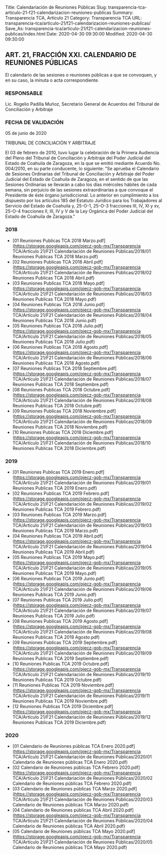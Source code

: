 Title: Calendariación de Reuniones Públicas
Slug: transparencia-tca-articulo-21-f21-calendarizacion-reuniones-publicas
Summary: Transparencia TCA, Artículo 21
Category: Transparencia TCA
URL: transparencia-tca/articulo-21/f21-calendarizacion-reuniones-publicas/
Save_As: transparencia-tca/articulo-21/f21-calendarizacion-reuniones-publicas/index.html
Date: 2020-04-30 09:30:00
Modified: 2020-04-30 09:30:00


## ART. 21, FRACCIÓN XXI. CALENDARIO DE REUNIONES PÚBLICAS

El calendario de las sesiones o reuniones públicas a que se convoquen, y en su caso, la minuta o acta correspondiente.

### RESPONSABLE

Lic. Rogelio Padilla Muñoz, Secretario General de Acuerdos del Tribunal de Conciliación y Arbitraje

### FECHA DE VALIDACIÓN

05 de junio de 2020

TRIBUNAL DE CONCILIACIÓN Y ARBITRAJE

El 03 de febrero de 2010, tuvo lugar la celebración de la Primera Audiencia del Pleno del Tribunal de Conciliación y Arbitraje del Poder Judicial del Estado de Coahuila de Zaragoza, en la que se emitió mediante Acuerdo No. 004/2010, en su parte conducente, lo siguiente: "Se aprueba el Calendario de Sesiones Ordinarias del Tribunal de Conciliación y Arbitraje del Poder Judicial del Estado de Coahuila de Zaragoza, en el sentido de que las Sesiones Ordinarias se llevarán a cabo los días miércoles hábiles de cada semana, sin perjuicio de las sesiones extraordinarias a que convoque el Presidente de éste órgano jurisdiccional. Lo anterior en cumplimiento a los dispuesto por los artículos 185 del Estatuto Jurídico para los Trabajadores al Servicio del Estado de Coahuila y, 25-O-1, 25-O-3 fracciones III, IV, XI y xv, 25-O-4 fracciones II, III, IV y V de la Ley Orgánica del Poder Judicial del Estado de Coahuila de Zaragoza."


### 2018


* [01 Reuniones Publicas TCA 2018 Marzo.pdf](https://storage.googleapis.com/pjecz-gob-mx/Transparencia TCA/Artículo 21/F21 Calendariación de Reuniones Públicas/2018/01 Reuniones Publicas TCA 2018 Marzo.pdf)
* [02 Reuniones Publicas TCA 2018 Abril.pdf](https://storage.googleapis.com/pjecz-gob-mx/Transparencia TCA/Artículo 21/F21 Calendariación de Reuniones Públicas/2018/02 Reuniones Publicas TCA 2018 Abril.pdf)
* [03 Reuniones Publicas TCA 2018 Mayo.pdf](https://storage.googleapis.com/pjecz-gob-mx/Transparencia TCA/Artículo 21/F21 Calendariación de Reuniones Públicas/2018/03 Reuniones Publicas TCA 2018 Mayo.pdf)
* [04 Reuniones Publicas TCA 2018 Junio.pdf](https://storage.googleapis.com/pjecz-gob-mx/Transparencia TCA/Artículo 21/F21 Calendariación de Reuniones Públicas/2018/04 Reuniones Publicas TCA 2018 Junio.pdf)
* [05 Reuniones Publicas TCA 2018 Julio.pdf](https://storage.googleapis.com/pjecz-gob-mx/Transparencia TCA/Artículo 21/F21 Calendariación de Reuniones Públicas/2018/05 Reuniones Publicas TCA 2018 Julio.pdf)
* [06 Reuniones Publicas TCA 2018 Agosto.pdf](https://storage.googleapis.com/pjecz-gob-mx/Transparencia TCA/Artículo 21/F21 Calendariación de Reuniones Públicas/2018/06 Reuniones Publicas TCA 2018 Agosto.pdf)
* [07 Reuniones Publicas TCA 2018 Septiembre.pdf](https://storage.googleapis.com/pjecz-gob-mx/Transparencia TCA/Artículo 21/F21 Calendariación de Reuniones Públicas/2018/07 Reuniones Publicas TCA 2018 Septiembre.pdf)
* [08 Reuniones Publicas TCA 2018 Octubre.pdf](https://storage.googleapis.com/pjecz-gob-mx/Transparencia TCA/Artículo 21/F21 Calendariación de Reuniones Públicas/2018/08 Reuniones Publicas TCA 2018 Octubre.pdf)
* [09 Reuniones Publicas TCA 2018 Noviembre.pdf](https://storage.googleapis.com/pjecz-gob-mx/Transparencia TCA/Artículo 21/F21 Calendariación de Reuniones Públicas/2018/09 Reuniones Publicas TCA 2018 Noviembre.pdf)
* [10 Reuniones Publicas TCA 2018 Diciembre.pdf](https://storage.googleapis.com/pjecz-gob-mx/Transparencia TCA/Artículo 21/F21 Calendariación de Reuniones Públicas/2018/10 Reuniones Publicas TCA 2018 Diciembre.pdf)


### 2019


* [01 Reuniones Publicas TCA 2019 Enero.pdf](https://storage.googleapis.com/pjecz-gob-mx/Transparencia TCA/Artículo 21/F21 Calendariación de Reuniones Públicas/2019/01 Reuniones Publicas TCA 2019 Enero.pdf)
* [02 Reuniones Publicas TCA 2019 Febrero.pdf](https://storage.googleapis.com/pjecz-gob-mx/Transparencia TCA/Artículo 21/F21 Calendariación de Reuniones Públicas/2019/02 Reuniones Publicas TCA 2019 Febrero.pdf)
* [03 Reuniones Publicas TCA 2019 Marzo.pdf](https://storage.googleapis.com/pjecz-gob-mx/Transparencia TCA/Artículo 21/F21 Calendariación de Reuniones Públicas/2019/03 Reuniones Publicas TCA 2019 Marzo.pdf)
* [04 Reuniones Publicas TCA 2019 Abril.pdf](https://storage.googleapis.com/pjecz-gob-mx/Transparencia TCA/Artículo 21/F21 Calendariación de Reuniones Públicas/2019/04 Reuniones Publicas TCA 2019 Abril.pdf)
* [05 Reuniones Publicas TCA 2019 Mayo.pdf](https://storage.googleapis.com/pjecz-gob-mx/Transparencia TCA/Artículo 21/F21 Calendariación de Reuniones Públicas/2019/05 Reuniones Publicas TCA 2019 Mayo.pdf)
* [06 Reuniones Publicas TCA 2019 Junio.pdf](https://storage.googleapis.com/pjecz-gob-mx/Transparencia TCA/Artículo 21/F21 Calendariación de Reuniones Públicas/2019/06 Reuniones Publicas TCA 2019 Junio.pdf)
* [07 Reuniones Publicas TCA 2019 Julio.pdf](https://storage.googleapis.com/pjecz-gob-mx/Transparencia TCA/Artículo 21/F21 Calendariación de Reuniones Públicas/2019/07 Reuniones Publicas TCA 2019 Julio.pdf)
* [08 Reuniones Publicas TCA 2019 Agosto.pdf](https://storage.googleapis.com/pjecz-gob-mx/Transparencia TCA/Artículo 21/F21 Calendariación de Reuniones Públicas/2019/08 Reuniones Publicas TCA 2019 Agosto.pdf)
* [09 Reuniones Publicas TCA 2019 Septiembre.pdf](https://storage.googleapis.com/pjecz-gob-mx/Transparencia TCA/Artículo 21/F21 Calendariación de Reuniones Públicas/2019/09 Reuniones Publicas TCA 2019 Septiembre.pdf)
* [10 Reuniones Publicas TCA 2019 Octubre.pdf](https://storage.googleapis.com/pjecz-gob-mx/Transparencia TCA/Artículo 21/F21 Calendariación de Reuniones Públicas/2019/10 Reuniones Publicas TCA 2019 Octubre.pdf)
* [11 Reuniones Publicas TCA 2019 Noviembre.pdf](https://storage.googleapis.com/pjecz-gob-mx/Transparencia TCA/Artículo 21/F21 Calendariación de Reuniones Públicas/2019/11 Reuniones Publicas TCA 2019 Noviembre.pdf)
* [12 Reuniones Publicas TCA 2019 Diciembre.pdf](https://storage.googleapis.com/pjecz-gob-mx/Transparencia TCA/Artículo 21/F21 Calendariación de Reuniones Públicas/2019/12 Reuniones Publicas TCA 2019 Diciembre.pdf)


### 2020


* [01 Calendario de Reuniones públicas TCA Enero 2020.pdf](https://storage.googleapis.com/pjecz-gob-mx/Transparencia TCA/Artículo 21/F21 Calendariación de Reuniones Públicas/2020/01 Calendario de Reuniones públicas TCA Enero 2020.pdf)
* [02 Calendario de Reuniones públicas TCA Febrero 2020.pdf](https://storage.googleapis.com/pjecz-gob-mx/Transparencia TCA/Artículo 21/F21 Calendariación de Reuniones Públicas/2020/02 Calendario de Reuniones públicas TCA Febrero 2020.pdf)
* [03 Calendario de Reuniones públicas TCA Marzo 2020.pdf](https://storage.googleapis.com/pjecz-gob-mx/Transparencia TCA/Artículo 21/F21 Calendariación de Reuniones Públicas/2020/03 Calendario de Reuniones públicas TCA Marzo 2020.pdf)
* [04 Calendario de Reuniones públicas TCA Abril 2020.pdf](https://storage.googleapis.com/pjecz-gob-mx/Transparencia TCA/Artículo 21/F21 Calendariación de Reuniones Públicas/2020/04 Calendario de Reuniones públicas TCA Abril 2020.pdf)
* [05 Calendario de Reuniones públicas TCA Mayo 2020.pdf](https://storage.googleapis.com/pjecz-gob-mx/Transparencia TCA/Artículo 21/F21 Calendariación de Reuniones Públicas/2020/05 Calendario de Reuniones públicas TCA Mayo 2020.pdf)


